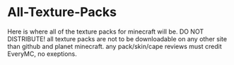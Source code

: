# All-Texture-Packs
Here is where all of the texture packs for minecraft will be.
DO NOT DISTRIBUTE! all texture packs are not to be downloadable on any other site than github and planet minecraft. any pack/skin/cape reviews must credit EveryMC, no exeptions.

